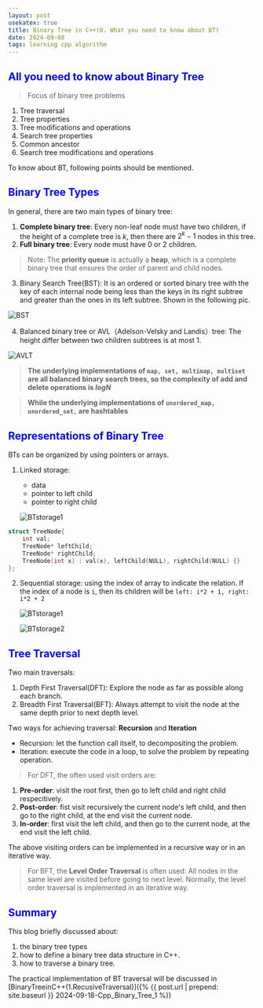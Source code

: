 ```yaml
---
layout: post
usekatex: true
title: Binary Tree in C++(0. What you need to know about BT)
date: 2024-09-08
tags: learning cpp algorithm
---
```


<!--# <span style="color: blue;"></span>-->
## <span style="color: blue;">All you need to know about Binary Tree</span>
> Focus of binary tree problems

1. Tree traversal
2. Tree properties
3. Tree modifications and operations
4. Search tree properties
5. Common ancestor
6. Search tree modifications and operations

To know about BT, following points should be mentioned.
<!--more-->
## <span style="color: blue;">Binary Tree Types</span>

In general, there are two main types of binary tree:
1. **Complete binary tree**: Every non-leaf node must have two children, if the height of a complete tree is $k$, then there are $2^k - 1$ nodes in this tree.
2. **Full binary tree**: Every node must have 0 or 2 children.

> Note: The **priority queue** is actually a **heap**, which is a complete binary tree that ensures the order of parent and child nodes.

3. Binary Search Tree(BST): It is an ordered or sorted binary tree with the key of each internal node being less than the keys in its right subtree and greater than the ones in its left subtree. Shown in the following pic.

![BST]({{site.baseurl}}/assets/img/Binary_search_tree.png)

4. Balanced binary tree or AVL（Adelson-Velsky and Landis）tree: The height differ between two children subtrees is at most 1.

![AVLT]({{site.baseurl}}/assets/img/AVL.png)

> **The underlying implementations of ```map, set, multimap, multiset``` are all balanced binary search trees, so the complexity of add and delete operations is $logN$**

> **While the underlying implementations of ```unordered_map, unordered_set,``` are hashtables**

## <span style="color: blue;">Representations of Binary Tree</span>

BTs can be organized by using pointers or arrays.

1. Linked storage:
   - data
   - pointer to left child
   - pointer to right child 

    ![BTstorage1]({{site.baseurl}}/assets/img/btlinkstorage.png)

```cpp
struct TreeNode{
    int val;
    TreeNode* leftChild;
    TreeNode* rightChild;
    TreeNode(int x) : val(x), leftChild(NULL), rightChild(NULL) {}
};
```

2. Sequential storage: using the index of array to indicate the relation. If the index of a node is ```i```, then its children will be ```left: i*2 + 1, right: i*2 + 2```

    ![BTstorage1]({{site.baseurl}}/assets/img/btstorage1.png)

    ![BTstorage2]({{site.baseurl}}/assets/img/btstorage2.png)

## <span style="color: blue;">Tree Traversal</span>

Two main traversals:
1.  Depth First Traversal(DFT): Explore the node as far as possible along each branch.
2.  Breadth First Traversal(BFT): Always attempt to visit the node at the same depth prior to next depth level.

Two ways for achieving traversal: **Recursion** and **Iteration**
- Recursion: let the function call itself, to decompositing the problem.
- Iteration: execute the code in a loop, to solve the problem by repeating operation.

> For DFT, the often used visit orders are:

1. **Pre-order**: visit the root first, then go to left child and right child respecitively.
2. **Post-order**: fist visit recursively the current node's left child, and then go to the right child, at the end visit the current node.
3. **In-order**: first visit the left child, and then go to the current node, at the end visit the left child.

The above visiting orders can be implemented in a recursive way or in an iterative way.

> For BFT, the **Level Order Traversal** is often used: All nodes in the same level are visited before going to next level. Normally, the level order traversal is implemented in an iterative way.

## <span style="color: blue;">Summary</span>

This blog briefly discussed about:

1. the binary tree types
2. how to define a binary tree data structure in C++.
3. how to traverse a binary tree.

The practical implementation of BT traversal will be discussed in 
[BinaryTreeinC++(1.RecusiveTraversal)]({% {{ post.url | prepend: site.baseurl }} 2024-09-18-Cpp_Binary_Tree_1 %})